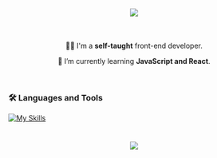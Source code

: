 <h1 align="center">
    <img src="https://readme-typing-svg.herokuapp.com/?font=Pacifico&size=35&duration=2500&pause=50&color=8775BDFF&center=true&vCenter=true&width=500&height=70&duration=4000&lines=Hi+There!+👋;+I'm+Zsanett+Fekete!;" />
</h1>

<br />

<div align="center">
  
  👩‍💻 I'm a **self-taught** front-end developer.
  
  🌱 I’m currently learning **JavaScript and React**.
  
</div>

<br />

### 🛠️ Languages and Tools

<p>

  [![My Skills](https://skillicons.dev/icons?i=html,css,sass,js,bootstrap,tailwind,postgres,figma,git,vscode)](https://skillicons.dev)
    
</p>

#
<div align="center">
  
  <img align="center" src="https://visitor-badge.laobi.icu/badge?page_id=zsanifekete.zsanifekete" />
  
</div>



<!--
**zsanifekete/zsanifekete** is a ✨ _special_ ✨ repository because its `README.md` (this file) appears on your GitHub profile.

Here are some ideas to get you started:

- 🔭 I’m currently working on ...
- 🌱 I’m currently learning ...
- 👯 I’m looking to collaborate on ...
- 🤔 I’m looking for help with ...
- 💬 Ask me about ...
- 📫 How to reach me: ...
- 😄 Pronouns: ...
- ⚡ Fun fact: ...
-->
